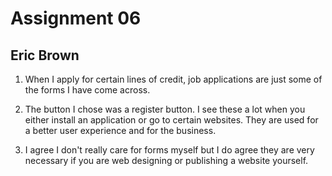# Assignment 06
## Eric Brown

1. When I apply for certain lines of credit, job applications are just some of the forms I have come across.

2. The button I chose was a register button. I see these a lot when you either install an
application or go to certain websites. They are used for a better user experience and
for the business.

3. I agree I don't really care for forms myself but I do agree they are very necessary
if you are web designing or publishing a website yourself.
